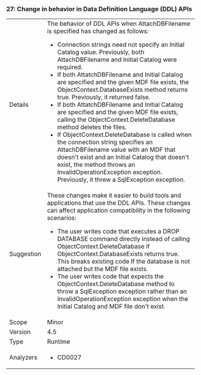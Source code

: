### 27: Change in behavior in Data Definition Language (DDL) APIs

|   |   |
|---|---|
|Details|The behavior of DDL APIs when AttachDBFilename is specified has changed as follows:<ul><li>Connection strings need not specify an Initial Catalog value. Previously, both AttachDBFilename and Initial Catalog were required.</li><li>If both AttatchDBFilename and Initial Catalog are specified and the given MDF file exists, the ObjectContext.DatabaseExists method returns true. Previously, it returned false.</li><li>If both AttatchDBFilename and Initial Catalog are specified and the given MDF file exists, calling the ObjectContext.DeleteDatabase method deletes the files.</li><li>If ObjectContext.DeleteDatabase is called when the connection string specifies an AttachDBFilename value with an MDF that doesn&#39;t exist and an Initial Catalog that doesn&#39;t exist, the method throws an InvalidOperationException exception. Previously, it threw a SqlException exception.</li></ul>|
|Suggestion|These changes make it easier to build tools and applications that use the DDL APIs. These changes can affect application compatibility in the following scenarios:<ul><li>The user writes code that executes a DROP DATABASE command directly instead of calling ObjectContext.DeleteDatabase if ObjectContext.DatabaseExists returns true. This breaks existing code If the database is not attached but the MDF file exists.</li><li>The user writes code that expects the ObjectContext.DeleteDatabase method to throw a SqlException exception rather than an InvalidOperationException exception when the Initial Catalog and MDF file don&#39;t exist.</li></ul>|
|Scope|Minor|
|Version|4.5|
|Type|Runtime|
|Analyzers|<ul><li>CD0027</li></ul>|

